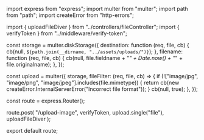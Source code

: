 import express from "express";
import multer from "multer";
import path from "path";
import createError from "http-errors";

import { uploadFileDiver } from "../controllers/fileController";
import { verifyToken } from "../middleware/verify-token";

const storage = multer.diskStorage({
	destination: function (req, file, cb) {
		cb(null, `${path.join(__dirname, "../assets/uploads/")}`);
	},
	filename: function (req, file, cb) {
		cb(null, file.fieldname + "_" + Date.now() + "_" + file.originalname);
	},
});

const upload = multer({
	storage,
	fileFilter: (req, file, cb) => {
		if (!["image/jpg", "image/png", "image/jpeg"].includes(file.mimetype)) {
			return cb(new createError.InternalServerError("Incorrect file format"));
		}
		cb(null, true);
	},
});

const route = express.Router();

route.post(
	"/upload-image",
	verifyToken,
	upload.single("file"),
	uploadFileDiver
);

export default route;
